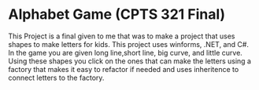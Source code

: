 
# Alphabet Game (CPTS 321 Final)

This Project is a final given to me that was to make a project that uses shapes to make letters for kids. This project uses winforms, .NET, and C#. In the game you are given long line,short line, big curve, and little curve. Using these shapes you click on the ones that can make the letters using a factory that makes it easy to refactor if needed and uses inheritence to connect letters to the factory.
